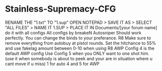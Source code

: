 # Stainless-Supremacy-CFG
RENAME THE "1.txt" TO "1.sup" OPEN NOTEPAD > SAVE IT AS > SELECT "ALL FILES" > NAME IT 1.SUP > PLACE IT IN Documents/[your forum name] do it with all configs  All configs by breakeN                          Autosniper Should work perfectly. You can change the binds to your preferance.                              R8 Make sure to remove everything from autobuy at pistol rounds. Set the hitchance to 55% and use fakelag amount between 0-10 when using R8                          AWP Config 4 is the default AWP config Use Config 5 when you ONLY want to one shot him. (use it when somebody is about to peek and your are in                                                   situation where u cant move if u miss)  1 for auto 4 and 5 for AWP
